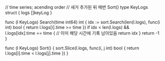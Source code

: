 // time series; acending order
// 새거 추가된 뒤 매번 Sort()
type KeyLogs struct {
	logs []keyLog
}

func (l KeyLogs) Search(time int64) int {
	idx := sort.Search(len(l.logs), func(i int) bool { 
			return l.logs[i].time >= time 
		})
	if idx < len(l.logs) && l.logs[idx].time == time { // 이미 해당 시간에 기록 남아있음
		return idx
	}
	return -1
} 

func (l KeyLogs) Sort() {
	sort.Slice(l.logs, func(i, j int) bool { 
		return l.logs[i].time < l.logs[j].time 
	})
}
